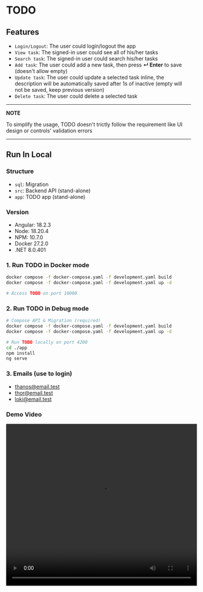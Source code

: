 # TODO

## Features
- `Login/Logout`: The user could login/logout the app
- `View task`: The signed-in user could see all of his/her tasks
- `Search task`: The signed-in user could search his/her tasks
- `Add task`: The user could add a new task, then press **↵ Enter** to save (doesn't allow empty)
- `Update task`: The user could update a selected task inline, the description will be automatically saved after 1s of inactive (empty will not be saved, keep previous version)
- `Delete task`: The user could delete a selected task

---
**NOTE**

To simplify the usage, TODO doesn't trictly follow the requirement like UI design or controls' validation errors

---

## Run In Local
### Structure
- `sql`: Migration
- `src`: Backend API (stand-alone)
- `app`: TODO app (stand-alone)

### Version
- Angular:    18.2.3
- Node:       18.20.4
- NPM:        10.7.0
- Docker      27.2.0
- .NET        8.0.401

### 1. Run TODO in Docker mode
```sh
docker compose -f docker-compose.yaml -f development.yaml build
docker compose -f docker-compose.yaml -f development.yaml up -d

# Access TODO on port 10000
```

### 2. Run TODO in Debug mode
```sh
# Compose API & Migration (required)
docker compose -f docker-compose.yaml -f development.yaml build
docker compose -f docker-compose.yaml -f development.yaml up -d

# Run TODO locally on port 4200
cd ./app 
npm install
ng serve
```

### 3. Emails (use to login)
- thanos@email.test
- thor@email.test
- loki@email.test

### Demo Video
<div align="center">
    <video width="520" height="440" controls>
        <source src="demo/todo-demo.mp4" type="video/mp4">
    </video>
</div>